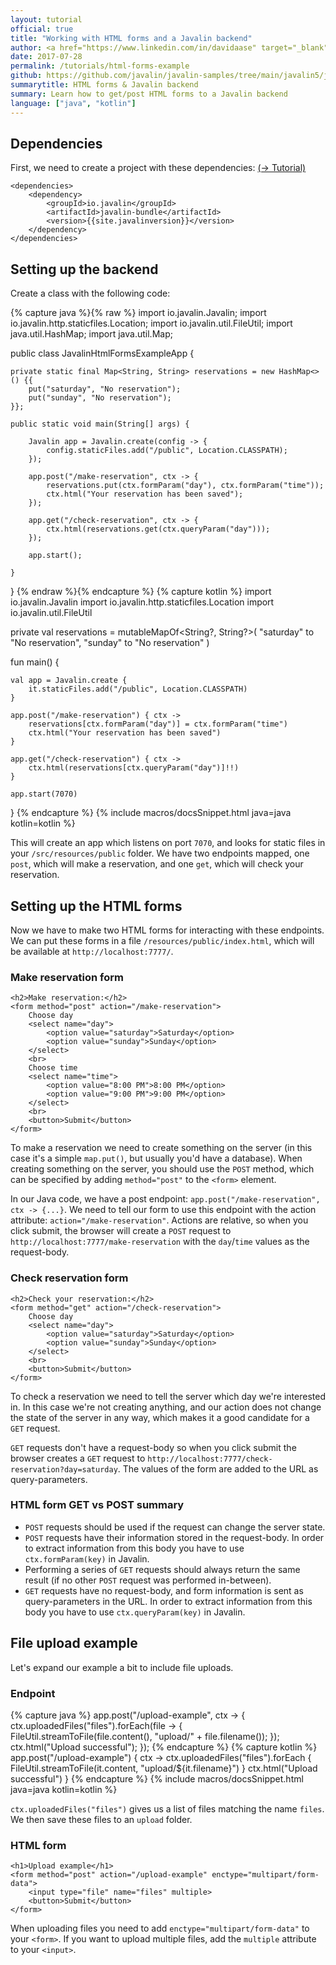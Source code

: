 ```yaml
---
layout: tutorial
official: true
title: "Working with HTML forms and a Javalin backend"
author: <a href="https://www.linkedin.com/in/davidaase" target="_blank">David Åse</a>
date: 2017-07-28
permalink: /tutorials/html-forms-example
github: https://github.com/javalin/javalin-samples/tree/main/javalin5/javalin-html-forms-example
summarytitle: HTML forms & Javalin backend
summary: Learn how to get/post HTML forms to a Javalin backend
language: ["java", "kotlin"]
---
```


## Dependencies

First, we need to create a project with these dependencies: [(→ Tutorial)](/tutorials/maven-setup)

~~~markup
<dependencies>
    <dependency>
        <groupId>io.javalin</groupId>
        <artifactId>javalin-bundle</artifactId>
        <version>{{site.javalinversion}}</version>
    </dependency>
</dependencies>
~~~

## Setting up the backend

Create a class with the following code:

{% capture java %}{% raw %}
import io.javalin.Javalin;
import io.javalin.http.staticfiles.Location;
import io.javalin.util.FileUtil;
import java.util.HashMap;
import java.util.Map;

public class JavalinHtmlFormsExampleApp {

    private static final Map<String, String> reservations = new HashMap<>() {{
        put("saturday", "No reservation");
        put("sunday", "No reservation");
    }};

    public static void main(String[] args) {

        Javalin app = Javalin.create(config -> {
            config.staticFiles.add("/public", Location.CLASSPATH);
        });

        app.post("/make-reservation", ctx -> {
            reservations.put(ctx.formParam("day"), ctx.formParam("time"));
            ctx.html("Your reservation has been saved");
        });

        app.get("/check-reservation", ctx -> {
            ctx.html(reservations.get(ctx.queryParam("day")));
        });

        app.start();

    }

}
{% endraw %}{% endcapture %}
{% capture kotlin %}
import io.javalin.Javalin
import io.javalin.http.staticfiles.Location
import io.javalin.util.FileUtil

private val reservations = mutableMapOf<String?, String?>(
"saturday" to "No reservation",
"sunday" to "No reservation"
)

fun main() {

    val app = Javalin.create {
        it.staticFiles.add("/public", Location.CLASSPATH)
    }

    app.post("/make-reservation") { ctx ->
        reservations[ctx.formParam("day")] = ctx.formParam("time")
        ctx.html("Your reservation has been saved")
    }

    app.get("/check-reservation") { ctx ->
        ctx.html(reservations[ctx.queryParam("day")]!!)
    }

    app.start(7070)

}
{% endcapture %}
{% include macros/docsSnippet.html java=java kotlin=kotlin %}

This will create an app which listens on port `7070`,
and looks for static files in your `/src/resources/public` folder.
We have two endpoints mapped, one `post`, which will make a reservation,
and one `get`, which will check your reservation.

## Setting up the HTML forms

Now we have to make two HTML forms for interacting with these endpoints.
We can put these forms in a file `/resources/public/index.html`, which will be
available at `http://localhost:7777/`.

### Make reservation form
```markup
<h2>Make reservation:</h2>
<form method="post" action="/make-reservation">
    Choose day
    <select name="day">
        <option value="saturday">Saturday</option>
        <option value="sunday">Sunday</option>
    </select>
    <br>
    Choose time
    <select name="time">
        <option value="8:00 PM">8:00 PM</option>
        <option value="9:00 PM">9:00 PM</option>
    </select>
    <br>
    <button>Submit</button>
</form>
```

To make a reservation we need to create something on the server
(in this case it's a simple `map.put()`, but usually you'd have a database).
When creating something on the server, you should use the `POST` method,
which can be specified by adding `method="post"` to the `<form>` element.

In our Java code, we have a post endpoint: `app.post("/make-reservation", ctx -> {...}`. We
need to tell our form to use this endpoint with the action attribute: `action="/make-reservation"`.
Actions are relative, so when you click submit, the browser will create a `POST` request
to `http://localhost:7777/make-reservation` with the `day`/`time` values as the request-body.

### Check reservation form
```markup
<h2>Check your reservation:</h2>
<form method="get" action="/check-reservation">
    Choose day
    <select name="day">
        <option value="saturday">Saturday</option>
        <option value="sunday">Sunday</option>
    </select>
    <br>
    <button>Submit</button>
</form>
```

To check a reservation we need to tell the server which day we're interested in.
In this case we're not creating anything, and our action does not change the state
of the server in any way, which makes it a good candidate for a `GET` request.

`GET` requests don't have a request-body so when you click submit the browser
creates a `GET` request to `http://localhost:7777/check-reservation?day=saturday`.
The values of the form are added to the URL as query-parameters.

### HTML form GET vs POST summary
* `POST` requests should be used if the request can change the server state.
* `POST` requests have their information stored in the request-body. In order to extract information from this body you have to use `ctx.formParam(key)` in Javalin.
* Performing a series of `GET` requests should always return the same result (if no other `POST` request was performed in-between).
* `GET` requests have no request-body, and form information is sent as query-parameters in the URL. In order to extract information from this body you have to use `ctx.queryParam(key)` in Javalin.

## File upload example
Let's expand our example a bit to include file uploads.

### Endpoint
{% capture java %}
app.post("/upload-example", ctx -> {
    ctx.uploadedFiles("files").forEach(file -> {
        FileUtil.streamToFile(file.content(), "upload/" + file.filename());
    });
    ctx.html("Upload successful");
});
{% endcapture %}
{% capture kotlin %}
app.post("/upload-example") { ctx ->
    ctx.uploadedFiles("files").forEach {
        FileUtil.streamToFile(it.content, "upload/${it.filename}")
    }
    ctx.html("Upload successful")
}
{% endcapture %}
{% include macros/docsSnippet.html java=java kotlin=kotlin %}

`ctx.uploadedFiles("files")` gives us a list of files matching the name `files`.
We then save these files to an `upload` folder.

### HTML form

```markup
<h1>Upload example</h1>
<form method="post" action="/upload-example" enctype="multipart/form-data">
    <input type="file" name="files" multiple>
    <button>Submit</button>
</form>
```

When uploading files you need to add `enctype="multipart/form-data"` to your `<form>`.
If you want to upload multiple files, add the `multiple` attribute to your `<input>`.

